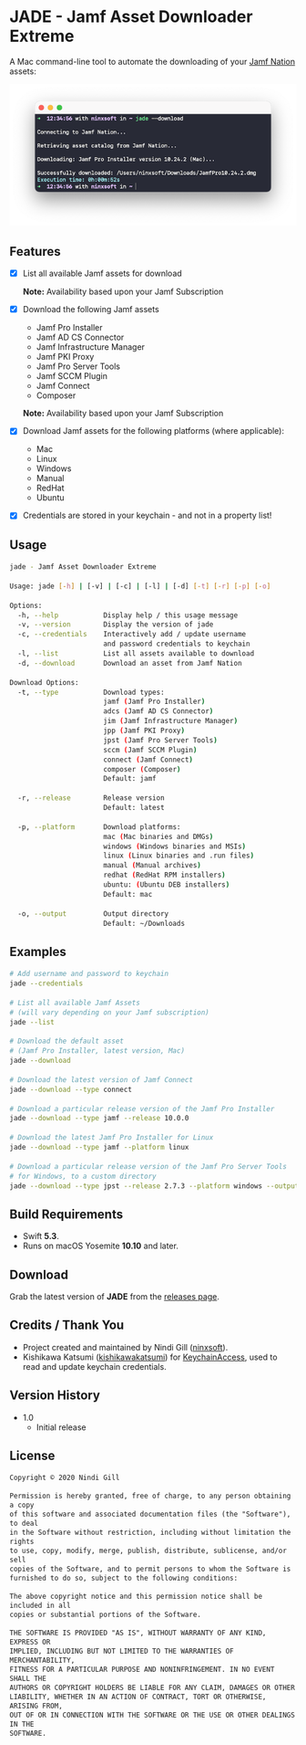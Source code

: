 
# JADE - Jamf Asset Downloader Extreme

A Mac command-line tool to automate the downloading of your [Jamf Nation](https://www.jamf.com/jamf-nation/) assets:

![Example](Readme%20Resources/Example.png)

## Features

*   [x] List all available Jamf assets for download

    **Note:** Availability based upon your Jamf Subscription

*   [x] Download the following Jamf assets
    *   Jamf Pro Installer
    *   Jamf AD CS Connector
    *   Jamf Infrastructure Manager
    *   Jamf PKI Proxy
    *   Jamf Pro Server Tools
    *   Jamf SCCM Plugin
    *   Jamf Connect
    *   Composer

    **Note:** Availability based upon your Jamf Subscription
*   [x] Download Jamf assets for the following platforms (where applicable):
    *   Mac
    *   Linux
    *   Windows
    *   Manual
    *   RedHat
    *   Ubuntu

*   [x] Credentials are stored in your keychain - and not in a property list!

## Usage

```bash
jade - Jamf Asset Downloader Extreme

Usage: jade [-h] | [-v] | [-c] | [-l] | [-d] [-t] [-r] [-p] [-o]

Options:
  -h, --help           Display help / this usage message
  -v, --version        Display the version of jade
  -c, --credentials    Interactively add / update username
                       and password credentials to keychain
  -l, --list           List all assets available to download
  -d, --download       Download an asset from Jamf Nation

Download Options:
  -t, --type           Download types:
                       jamf (Jamf Pro Installer)
                       adcs (Jamf AD CS Connector)
                       jim (Jamf Infrastructure Manager)
                       jpp (Jamf PKI Proxy)
                       jpst (Jamf Pro Server Tools)
                       sccm (Jamf SCCM Plugin)
                       connect (Jamf Connect)
                       composer (Composer)
                       Default: jamf

  -r, --release        Release version
                       Default: latest

  -p, --platform       Download platforms:
                       mac (Mac binaries and DMGs)
                       windows (Windows binaries and MSIs)
                       linux (Linux binaries and .run files)
                       manual (Manual archives)
                       redhat (RedHat RPM installers)
                       ubuntu: (Ubuntu DEB installers)
                       Default: mac

  -o, --output         Output directory
                       Default: ~/Downloads
```

## Examples

```bash
# Add username and password to keychain
jade --credentials

# List all available Jamf Assets
# (will vary depending on your Jamf subscription)
jade --list

# Download the default asset
# (Jamf Pro Installer, latest version, Mac)
jade --download

# Download the latest version of Jamf Connect
jade --download --type connect

# Download a particular release version of the Jamf Pro Installer
jade --download --type jamf --release 10.0.0

# Download the latest Jamf Pro Installer for Linux
jade --download --type jamf --platform linux

# Download a particular release version of the Jamf Pro Server Tools
# for Windows, to a custom directory
jade --download --type jpst --release 2.7.3 --platform windows --output ~/Desktop
```

## Build Requirements

*   Swift **5.3**.
*   Runs on macOS Yosemite **10.10** and later.

## Download

Grab the latest version of **JADE** from the [releases page](https://github.com/ninxsoft/JADE/releases).

## Credits / Thank You

*   Project created and maintained by Nindi Gill ([ninxsoft](https://github.com/ninxsoft)).
*   Kishikawa Katsumi ([kishikawakatsumi](https://github.com/kishikawakatsumi)) for [KeychainAccess](https://github.com/kishikawakatsumi/KeychainAccess), used to read and update keychain credentials.

## Version History

*   1.0
    *   Initial release

## License

    Copyright © 2020 Nindi Gill

    Permission is hereby granted, free of charge, to any person obtaining a copy
    of this software and associated documentation files (the "Software"), to deal
    in the Software without restriction, including without limitation the rights
    to use, copy, modify, merge, publish, distribute, sublicense, and/or sell
    copies of the Software, and to permit persons to whom the Software is
    furnished to do so, subject to the following conditions:

    The above copyright notice and this permission notice shall be included in all
    copies or substantial portions of the Software.

    THE SOFTWARE IS PROVIDED "AS IS", WITHOUT WARRANTY OF ANY KIND, EXPRESS OR
    IMPLIED, INCLUDING BUT NOT LIMITED TO THE WARRANTIES OF MERCHANTABILITY,
    FITNESS FOR A PARTICULAR PURPOSE AND NONINFRINGEMENT. IN NO EVENT SHALL THE
    AUTHORS OR COPYRIGHT HOLDERS BE LIABLE FOR ANY CLAIM, DAMAGES OR OTHER
    LIABILITY, WHETHER IN AN ACTION OF CONTRACT, TORT OR OTHERWISE, ARISING FROM,
    OUT OF OR IN CONNECTION WITH THE SOFTWARE OR THE USE OR OTHER DEALINGS IN THE
    SOFTWARE.
